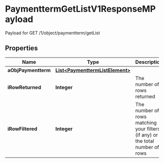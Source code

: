 

# PaymenttermGetListV1ResponseMPayload

Payload for GET /1/object/paymentterm/getList

## Properties

| Name | Type | Description | Notes |
|------------ | ------------- | ------------- | -------------|
|**aObjPaymentterm** | [**List&lt;PaymenttermListElement&gt;**](PaymenttermListElement.md) |  |  |
|**iRowReturned** | **Integer** | The number of rows returned |  |
|**iRowFiltered** | **Integer** | The number of rows matching your filters (if any) or the total number of rows |  |



